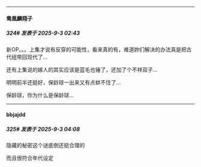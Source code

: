 ﻿
*****

####  鸯凰麟翔子  
##### 324#       发表于 2025-9-3 02:43

新OP。。。上集才说有反穿的可能性，看来真的有，难道妳们解决的办法真是把古代组带回现代了...

还有上集说的嫁人的其实应该是蓝毛也锤了，还加了个不祥双子...

明明前半还挺好，保龄球一出来又有点蚌不住了...

保龄球，你为什么是保龄球...


*****

####  bbjajdd  
##### 325#       发表于 2025-9-3 04:08

隐藏的秘密这个谜底倒还挺合理的

而且很符合年代设定

